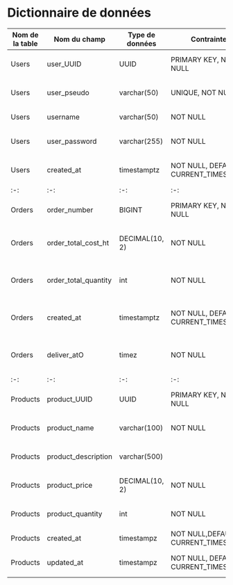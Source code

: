 # Dictionnaire de données

| Nom de la table | Nom du champ | Type de données | Contrainte | Format de données | Exemple de donnée | Définition du champs |
|--------|--------|--------|------|-----|-------|-----|
| Users | user_UUID | UUID | PRIMARY KEY, NOT NULL | 8-4-4-4-12 | a4b2c1d2-e5f6-4a7b-9c8d-ef1234567890 | identifiant unique de l'utilisateur |
| Users | user_pseudo | varchar(50) | UNIQUE, NOT NULL | Alphanumérique, underscores acceptés | cool_user123 | Pseudonyme de l'utilisateur |
| Users | username | varchar(50) | NOT NULL | Alphabétique, tirets acceptés | Jane Doe | Nom de l'utilisateur |
| Users | user_password | varchar(255) | NOT NULL | string hashé | $2b$12$eGd7gf87gf1Oqfd0x1j33iQ5r9X3VlvqTq9Xz12XpJ8Qw2 | Mot de passe de l'utilisateur |
| Users | created_at | timestamptz | NOT NULL, DEFAULT CURRENT_TIMESTAMP | YYYY-MM-DD HH:MI:SS+TZ | 2024-11-06 15:30:00+00 | Date de création de l'utilisateur |
|:-:    |:-:    |:-:    |:-:    |:-:    |:-:    |
| Orders | order_number | BIGINT | PRIMARY KEY, NOT NULL | Numérique | 8745632100123 | Numéro de la commande |
| Orders | order_total_cost_ht | DECIMAL(10, 2) | NOT NULL | Décimale à deux chiffres après la virgule | 19.99 | Coût total de la commande hors taxe |
| Orders | order_total_quantity | int | NOT NULL | Numérique | 150 | Nombre total des produits de la commande |
| Orders | created_at | timestamptz | NOT NULL, DEFAULT CURRENT_TIMESTAMP | YYYY-MM-DD HH:MI:SS+TZ  | 2024-11-06 15:30:00+00 | Date de création de la commande |
| Orders | deliver_atO | timez | NOT NULL | YYYY-MM-DD+TZ  | 2024-11-06+00 | Date de livraison de la commande |
|:-:    |:-:    |:-:    |:-:    |:-:    |:-:    |
| Products | product_UUID | UUID | PRIMARY KEY, NOT NULL | 8-4-4-4-12 | a4b2c1d2-e5f6-4a7b-9c8d-ef1234567890 | Identifiant unique du produit |
| Products | product_name | varchar(100) | NOT NULL | Alphanumerique, espaces, trets, slashs | Magnifique stylo next-gen | Nom du produit |
| Products | product_description | varchar(500) | | 	Alphanumérique, espaces, ponctuation | Un stylo AI powered parce que le futur  | Description du produit |
| Products | product_price | DECIMAL(10, 2) | NOT NULL | Décimale à deux chiffres après la virgule | 19.99 | Prix du produit |
| Products | product_quantity | int | NOT NULL | Numérique | 150 | Quantité de produit en stock |
| Products | created_at | timestampz | NOT NULL,DEFAULT CURRENT_TIMESTAMP | YYYY-MM-DD HH:MI:SS+TZ  | 2024-11-06 15:30:00+00 | Date d'ajout du produit |
| Products | updated_at | timestampz | NOT NULL, DEFAULT CURRENT_TIMESTAMP | YYYY-MM-DD HH:MI:SS+TZ  | 2024-11-06 15:30:00+00 |  Date de mise à jour du produit |